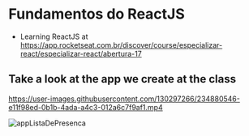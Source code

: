 # Fundamentos do ReactJS

- Learning ReactJS at https://app.rocketseat.com.br/discover/course/especializar-react/especializar-react/abertura-17


## Take a look at the app we create at the class



https://user-images.githubusercontent.com/130297266/234880546-e11f98ed-0b1b-4ada-a4c3-012a6c7f9af1.mp4

![appListaDePresenca](https://user-images.githubusercontent.com/130297266/234882192-56d00d73-3e7b-4b0c-b92a-ba5fcb17603e.png)
